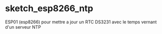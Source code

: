 # sketch_esp8266_ntp
ESP01 (esp8266) pour mettre a jour un RTC DS3231 avec le temps vernant d'un serveur NTP

